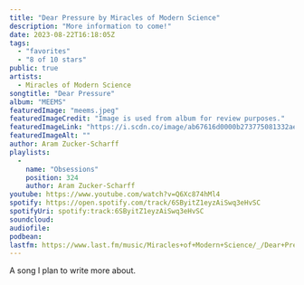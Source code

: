 ```yaml
---
title: "Dear Pressure by Miracles of Modern Science"
description: "More information to come!"
date: 2023-08-22T16:18:05Z
tags:
  - "favorites"
  - "8 of 10 stars"
public: true
artists:
  - Miracles of Modern Science
songtitle: "Dear Pressure"
album: "MEEMS"
featuredImage: "meems.jpeg"
featuredImageCredit: "Image is used from album for review purposes."
featuredImageLink: "https://i.scdn.co/image/ab67616d0000b273775081332ae71fd58a63f1af"
featuredImageAlt: ""
author: Aram Zucker-Scharff
playlists:
  -
    name: "Obsessions"
    position: 324
    author: Aram Zucker-Scharff
youtube: https://www.youtube.com/watch?v=Q6Xc874hMl4
spotify: https://open.spotify.com/track/6SByitZ1eyzAiSwq3eHvSC
spotifyUri: spotify:track:6SByitZ1eyzAiSwq3eHvSC
soundcloud:
audiofile:
podbean:
lastfm: https://www.last.fm/music/Miracles+of+Modern+Science/_/Dear+Pressure
---
```


A song I plan to write more about.
		